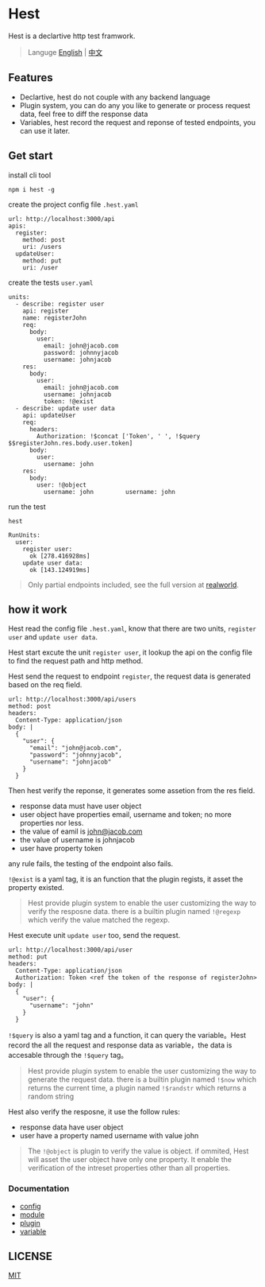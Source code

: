 # Hest

Hest is a declartive http test framwork.

> Languge [English](README.md) | [中文](README.zh.md)

## Features

- Declartive, hest do not couple with any backend language
- Plugin system, you can do any you like to generate or process request data, feel free to diff the response data
- Variables, hest record the request and reponse of tested endpoints, you can use it later. 

## Get start

install cli tool

```
npm i hest -g
```

create the project config file `.hest.yaml`
```
url: http://localhost:3000/api
apis:
  register: 
    method: post
    uri: /users
  updateUser:
    method: put
    uri: /user
```

create the tests `user.yaml`
```
units:
  - describe: register user
    api: register
    name: registerJohn
    req:
      body:
        user:
          email: john@jacob.com
          password: johnnyjacob
          username: johnjacob
    res:
      body:
        user:
          email: john@jacob.com
          username: johnjacob
          token: !@exist
  - describe: update user data
    api: updateUser
    req:
      headers:
        Authorization: !$concat ['Token', ' ', !$query $$registerJohn.res.body.user.token]
      body:
        user:
          username: john
    res:
      body:
        user: !@object
          username: john         username: john
```

run the test

```
hest

RunUnits:
  user:
    register user:
      ok [278.416928ms]
    update user data:
      ok [143.124919ms]
```

> Only partial endpoints included, see the full version at [realworld](https://github.com/sigoden/node-express-realworld-example-app.git).

## how it work

Hest read the config file `.hest.yaml`, know that there are two units, `register user` and `update user data`.

Hest start excute the unit `register user`, it lookup the api on the config file to find the request path and http method.

Hest send the request to endpoint `register`, the request data is generated based on the req field.

```
url: http://localhost:3000/api/users
method: post
headers:
  Content-Type: application/json
body: |
  {
    "user": {
      "email": "john@jacob.com",
      "password": "johnnyjacob",
      "username": "johnjacob"
    }
  }
```

Then hest verify the reponse, it generates some assetion from the res field.

- response data must have user object
- user object have properties email, username and token; no more properties nor less.
- the value of eamil is john@jacob.com
- the value of username is johnjacob
- user have property token

any rule fails, the testing of the endpoint also fails.

`!@exist` is a yaml tag, it is an function that the plugin regists, it asset the property existed.

> Hest provide plugin system to enable the user customizing the way to verify the resposne data. there is a builtin plugin named `!@regexp` which verify the value matched the regexp.

Hest execute unit `update user` too, send the request.

```
url: http://localhost:3000/api/user
method: put
headers:
  Content-Type: application/json
  Authorization: Token <ref the token of the response of registerJohn>
body: |
  {
    "user": {
      "username": "john"
    }
  }
```

`!$query` is also a yaml tag and a function, it can query the variable。Hest record the all the request and response data as variable，the data is accesable through the `!$query` tag。

> Hest provide plugin system to enable the user customizing the way to generate the request data. there is a builtin plugin named `!$now` which returns the current time, a plugin named `!$randstr` which returns a random string

Hest also verify the resposne, it use the follow rules:

- response data have user object
- user have a property named username with value john

> The `!@object` is plugin to verify the value is object. if ommited, Hest will asset the user object have only one property. It enable the verification of the intreset properties other than all properties.

### Documentation

- [config](./docs/config.md)
- [module](./docs/module.md)
- [plugin](./docs/plugin.md)
- [variable](./docs/variable.md)

## LICENSE

[MIT](https://github.com/sigoden/hest/blob/master/LICENSE)
